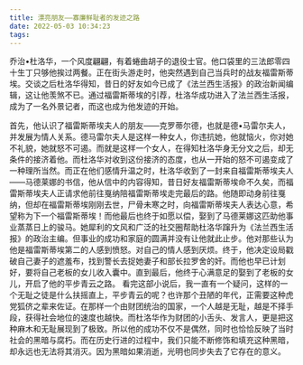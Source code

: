 ```yaml
---
title: 漂亮朋友——寡廉鲜耻者的发迹之路
date: 2022-05-03 10:34:23
tags:
---
```


乔治•杜洛华，一个风度翩翩，有着蜷曲胡子的退役士官。他口袋里的三法郎零四十生丁只够他挨过两餐。正在街头游走时，他突然遇到自己当兵时的战友福雷斯蒂埃。交谈之后杜洛华得知，昔日的好友如今已成了《法兰西生活报》的政治新闻编辑，这让他羡煞不已。通过福雷斯蒂埃的引荐，杜洛华成功进入了法兰西生活报，成为了一名外景记者，而这也成为他发迹的开始。
<!--More-->
首先，他认识了福雷斯蒂埃夫人的朋友——克罗蒂尔德，也就是德•马雷尔夫人，并发展为情人关系。德马雷尔夫人是这样一种女人，你违抗她，他就恼火，你对她不礼貌，她就怒不可遏。而就是这样一个女人，在得知杜洛华身无分文之后，却无条件的接济着他。而杜洛华对收到这份接济的态度，也从一开始的怒不可遏变成了一种理所当然。而正在他们感情升温之时，杜洛华收到了一封来自福雷斯蒂埃夫人——马德莱娜的书信，他从信中的内容得知，昔日好友福雷斯蒂埃命不久矣，而福雷斯蒂埃夫人正请求他前往戛纳陪福雷斯蒂埃走完最后的路。他随即动身前往戛纳，但却在福雷斯蒂埃刚刚去世，尸骨未寒之时，向福雷斯蒂埃夫人表达心意，希望称为下一个福雷斯蒂埃！而他最后也终于如愿以偿，娶到了马德莱娜这匹助他事业蒸蒸日上的骏马。她犀利的文风和广泛的社交圈帮助杜洛华蹿升为《法兰西生活报》的政治主编。但事业的成功和家庭的圆满并没有让他就此止步。他对那些认为他是福雷斯蒂埃第二的人感到愤怒。对自己的情人感到厌烦。终于，他决定设局戳破自己妻子的遮羞布，找到警长去捉她妻子和部长拉罗舍的奸。而他也早已计划好，要将自己老板的女儿收入囊中。直到最后，他终于心满意足的娶到了老板的女儿，开启了他的平步青云之路。
看完这部小说后，我一直有一个疑问，这样的一个无耻之徒是什么扶摇直上，平步青云的呢？也许那个丑陋的年代，正需要这种虎党狐侪之辈来佐证。在那样一个由财团统治的国家，一个人越是无耻，越是不择手段，获得社会地位的速度也越快。而杜洛华作为财团的小舌头、发言人，更是把这种麻木和无耻展现到了极致。所以他的成功不仅不是偶然，同时也恰恰反映了当时社会的黑暗与腐朽。而在历史行进的过程中，我们只能不断修饰和填充这种黑暗，却永远也无法将其消灭。因为黑暗如果消逝，光明也同步失去了它存在的意义。
